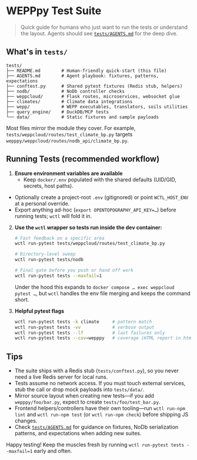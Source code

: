# WEPPpy Test Suite

> Quick guide for humans who just want to run the tests or understand the layout. Agents should see [`tests/AGENTS.md`](AGENTS.md) for the deep dive.

## What's in `tests/`

```
tests/
├── README.md        # Human-friendly quick-start (this file)
├── AGENTS.md        # Agent playbook: fixtures, patterns, expectations
├── conftest.py      # Shared pytest fixtures (Redis stub, helpers)
├── nodb/            # NoDb controller checks
├── weppcloud/       # Flask routes, microservices, websocket glue
├── climates/        # Climate data integrations
├── wepp/            # WEPP executables, translators, soils utilities
├── query_engine/    # DuckDB/MCP tests
└── data/            # Static fixtures and sample payloads
```

Most files mirror the module they cover. For example, `tests/weppcloud/routes/test_climate_bp.py` targets `wepppy/weppcloud/routes/nodb_api/climate_bp.py`.

## Running Tests (recommended workflow)

1. **Ensure environment variables are available**
   - Keep `docker/.env` populated with the shared defaults (UID/GID, secrets, host paths).
  - Optionally create a project-root `.env` (gitignored) or point `WCTL_HOST_ENV` at a personal override.
  - Export anything ad-hoc (`export OPENTOPOGRAPHY_API_KEY=…`) before running tests; `wctl` will fold it in.

2. **Use the `wctl` wrapper so tests run inside the dev container:**

   ```bash
   # Fast feedback on a specific area
   wctl run-pytest tests/weppcloud/routes/test_climate_bp.py

   # Directory-level sweep
   wctl run-pytest tests/nodb

   # Final gate before you push or hand off work
   wctl run-pytest tests --maxfail=1
   ```

   Under the hood this expands to `docker compose … exec weppcloud pytest …`, but `wctl` handles the env file merging and keeps the command short.

3. **Helpful pytest flags**

   ```bash
   wctl run-pytest tests -k climate     # pattern match
   wctl run-pytest tests -vv            # verbose output
   wctl run-pytest tests --lf           # last failures only
   wctl run-pytest tests --cov=wepppy   # coverage (HTML report in htmlcov/)
   ```

## Tips

- The suite ships with a Redis stub (`tests/conftest.py`), so you never need a live Redis server for local runs.
- Tests assume no network access. If you must touch external services, stub the call or drop mock payloads into `tests/data/`.
- Mirror source layout when creating new tests—if you add `wepppy/foo/bar.py`, expect to create `tests/foo/test_bar.py`.
- Frontend helpers/controllers have their own tooling—run `wctl run-npm lint` and `wctl run-npm test` (or `wctl run-npm check`) before shipping JS changes.
- Check [`tests/AGENTS.md`](AGENTS.md) for guidance on fixtures, NoDb serialization patterns, and expectations when adding new suites.

Happy testing! Keep the muscles fresh by running `wctl run-pytest tests --maxfail=1` early and often.
